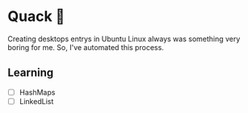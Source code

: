 # Quack 🦆

Creating desktops entrys in Ubuntu Linux always was something very boring for me. So, I've automated this process.

## Learning

- [ ] HashMaps
- [ ] LinkedList